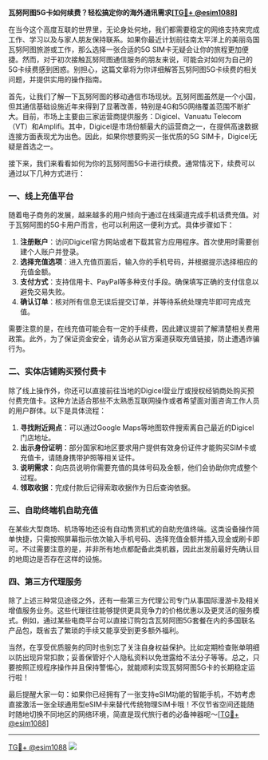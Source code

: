 **瓦努阿图5G卡如何续费？轻松搞定你的海外通讯需求[[TG💪+ @esim1088](https://t.me/s/esim1088)]**

在当今这个高度互联的世界里，无论身处何地，我们都需要稳定的网络支持来完成工作、学习以及与家人朋友保持联系。如果你最近计划前往南太平洋上的美丽岛国瓦努阿图旅游或工作，那么选择一张合适的5G SIM卡无疑会让你的旅程更加便捷。然而，对于初次接触瓦努阿图通信服务的朋友来说，可能会对如何为自己的5G卡续费感到困惑。别担心，这篇文章将为你详细解答瓦努阿图5G卡续费的相关问题，并提供实用的操作指南。

首先，让我们了解一下瓦努阿图的移动通信市场现状。瓦努阿图虽然是一个小国，但其通信基础设施近年来得到了显著改善，特别是4G和5G网络覆盖范围不断扩大。目前，市场上主要由三家运营商提供服务：Digicel、Vanuatu Telecom（VT）和Amplifi。其中，Digicel是市场份额最大的运营商之一，在提供高速数据连接方面表现尤为出色。因此，如果你想要购买一张优质的5G SIM卡，Digicel无疑是首选之一。

接下来，我们来看看如何为你的瓦努阿图5G卡进行续费。通常情况下，续费可以通过以下几种方式进行：

### 一、线上充值平台

随着电子商务的发展，越来越多的用户倾向于通过在线渠道完成手机话费充值。对于瓦努阿图的5G卡用户而言，也可以利用这一便利方式。具体步骤如下：

1. **注册账户**：访问Digicel官方网站或者下载其官方应用程序。首次使用时需要创建个人账户并登录。
2. **选择充值选项**：进入充值页面后，输入你的手机号码，并根据提示选择相应的充值金额。
3. **支付方式**：支持信用卡、PayPal等多种支付手段。确保填写正确的支付信息以避免交易失败。
4. **确认订单**：核对所有信息无误后提交订单，并等待系统处理完毕即可完成充值。

需要注意的是，在线充值可能会有一定的手续费，因此建议提前了解清楚相关费用政策。此外，为了保证资金安全，请务必从官方渠道获取充值链接，防止遭遇诈骗行为。

### 二、实体店铺购买预付费卡

除了线上操作外，你还可以直接前往当地的Digicel营业厅或授权经销商处购买预付费充值卡。这种方法适合那些不太熟悉互联网操作或者希望面对面咨询工作人员的用户群体。以下是具体流程：

1. **寻找附近网点**：可以通过Google Maps等地图软件搜索离自己最近的Digicel门店地址。
2. **出示身份证明**：部分国家和地区要求用户提供有效身份证件才能购买SIM卡或充值卡，请随身携带护照等相关证件。
3. **说明需求**：向店员说明你需要充值的具体号码及金额，他们会协助你完成整个过程。
4. **领取收据**：完成付款后记得索取收据作为日后查询依据。

### 三、自助终端机自助充值

在某些大型商场、机场等地还设有自动售货机式的自助充值终端。这类设备操作简单快捷，只需按照屏幕指示依次输入手机号码、选择充值金额并插入现金或刷卡即可。不过需要注意的是，并非所有地点都配备此类机器，因此出发前最好先确认目的地周边是否存在这样的设施。

### 四、第三方代理服务

除了上述三种常见途径之外，还有一些第三方代理公司专门从事国际漫游卡及相关增值服务业务。这些代理往往能够提供更具竞争力的价格优惠以及更灵活的服务模式。例如，通过某些电商平台可以直接订购包含瓦努阿图5G套餐在内的多国联名产品包，既省去了繁琐的手续又能享受到更多额外福利。

当然，在享受优质服务的同时也别忘了关注自身权益保护。比如定期检查账单明细以防出现异常扣款；妥善保管好个人隐私资料以免泄露给不法分子等等。总之，只要按照正规程序操作并且保持警惕心，就能顺利实现瓦努阿图5G卡的长期稳定运行啦！

最后提醒大家一句：如果你已经拥有了一张支持eSIM功能的智能手机，不妨考虑直接激活一张全球通用型eSIM卡来替代传统物理SIM卡哦！不仅节省空间还能随时随地切换不同地区的网络环境，简直是现代旅行者的必备神器呢～[[TG💪+ @esim1088](https://t.me/s/esim1088)]

---

[TG💪+ @esim1088](https://t.me/s/esim1088) ![](https://i.postimg.cc/4NQfJmqS/Snipaste-2025-05-13-00-14-12.png)